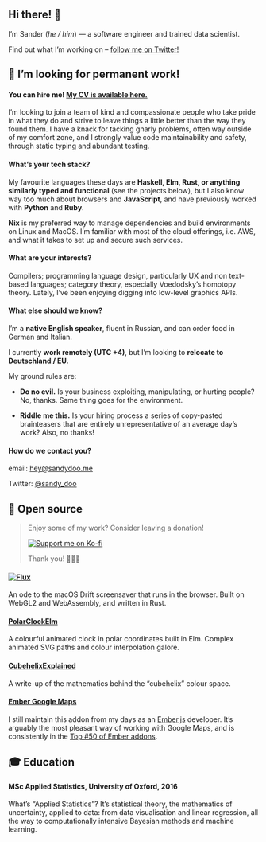## Hi there! 👋

I’m Sander (_he / him_) — a software engineer and trained data scientist.

Find out what I’m working on – [follow me on Twitter!](https://twitter.com/sandy_doo/)

## 👀 I’m looking for permanent work!

#### You can hire me! [My CV is available here.](https://assets.sandydoo.me/cv/2022.pdf)

I’m looking to join a team of kind and compassionate people who take pride in what they do and strive to leave things a little better than the way they found them. I have a knack for tacking gnarly problems, often way outside of my comfort zone, and I strongly value code maintainability and safety, through static typing and abundant testing.

#### What’s your tech stack?

My favourite languages these days are __Haskell, Elm, Rust, or anything similarly typed and functional__ (see the projects below), but I also know way too much about browsers and __JavaScript__, and have previously worked with __Python__ and __Ruby__.

__Nix__ is my preferred way to manage dependencies and build environments on Linux and MacOS. I’m familiar with most of the cloud offerings, i.e. AWS, and what it takes to set up and secure such services.

#### What are your interests?

Compilers; programming language design, particularly UX and non text-based languages; category theory, especially Voedodsky’s homotopy theory.
Lately, I’ve been enjoying digging into low-level graphics APIs.

#### What else should we know?

I’m a __native English speaker__, fluent in Russian, and can order food in German and Italian.

I currently __work remotely (UTC +4)__, but I’m looking to __relocate to Deutschland / EU.__

My ground rules are:

- __Do no evil.__ Is your business exploiting, manipulating, or hurting people?
  No, thanks. Same thing goes for the environment.

- __Riddle me this.__ Is your hiring process a series of copy-pasted brainteasers that are entirely unrepresentative of an average day’s work? Also, no thanks!


#### How do we contact you?

email: [hey@sandydoo.me](mailto:hey@sandydoo.me)

Twitter: [@sandy_doo](https://twitter.com/sandy_doo)


## 👐 Open source

> Enjoy some of my work? Consider leaving a donation!
>
> [![Support me on Ko-fi](https://ko-fi.com/img/githubbutton_sm.svg)](https://ko-fi.com/P5P8242XD)
>
> Thank you! 🙏🙏🙏

#### [![Flux](https://github.com/sandydoo/gif-storage/blob/main/flux/social-header-2022-02-03.gif)](https://github.com/sandydoo/flux)
An ode to the macOS Drift screensaver that runs in the browser. Built on WebGL2 and WebAssembly, and written in Rust.

#### [PolarClockElm](https://github.com/sandydoo/PolarClockElm)
A colourful animated clock in polar coordinates built in Elm. Complex animated
SVG paths and colour interpolation galore.

#### [CubehelixExplained](https://github.com/sandydoo/CubehelixExplained)
A write-up of the mathematics behind the “cubehelix” colour space.

#### [Ember Google Maps](https://github.com/sandydoo/ember-google-maps)
I still maintain this addon from my days as an [Ember.js](https://github.com/emberjs/ember.js) developer.
It’s arguably the most pleasant way of working with Google Maps,
and is consistently in the [Top \#50 of Ember addons](https://emberobserver.com/lists/top-addons).

## 🎓 Education

#### MSc Applied Statistics, University of Oxford, 2016

What’s “Applied Statistics”? It’s statistical theory, the mathematics of
uncertainty, applied to data: from data visualisation and linear regression, all
the way to computationally intensive Bayesian methods and machine learning.


<!--

Here are some ideas to get you started:

- 🔭 I’m currently working on ...
- 🌱 I’m currently learning ...
- 👯 I’m looking to collaborate on ...
- 🤔 I’m looking for help with ...
- 💬 Ask me about ...
- 📫 How to reach me: ...
- 😄 Pronouns: ...
- ⚡ Fun fact: ...

-->
